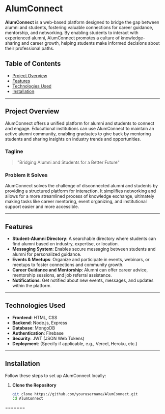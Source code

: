 # AlumConnect

**AlumConnect** is a web-based platform designed to bridge the gap between alumni and students, fostering valuable connections for career guidance, mentorship, and networking. By enabling students to interact with experienced alumni, AlumConnect promotes a culture of knowledge-sharing and career growth, helping students make informed decisions about their professional paths.

## Table of Contents

- [Project Overview](#project-overview)
- [Features](#features)
- [Technologies Used](#technologies-used)
- [Installation](#installation)

---

## Project Overview

AlumConnect offers a unified platform for alumni and students to connect and engage. Educational institutions can use AlumConnect to maintain an active alumni community, enabling graduates to give back by mentoring students and sharing insights on industry trends and opportunities.

### Tagline
> "Bridging Alumni and Students for a Better Future"

### Problem it Solves
AlumConnect solves the challenge of disconnected alumni and students by providing a structured platform for interaction. It simplifies networking and allows for a more streamlined process of knowledge exchange, ultimately making tasks like career mentoring, event organizing, and institutional support easier and more accessible.

---

## Features

- **Student-Alumni Directory**: A searchable directory where students can find alumni based on industry, expertise, or location.
- **Messaging System**: Enables secure messaging between students and alumni for personalized guidance.
- **Events & Meetups**: Organize and participate in events, webinars, or meetups to foster connections and community growth.
- **Career Guidance and Mentorship**: Alumni can offer career advice, mentorship sessions, and job referral assistance.
- **Notifications**: Get notified about new events, messages, and updates within the platform.

---

## Technologies Used

- **Frontend**: HTML, CSS
- **Backend**: Node.js, Express
- **Database**: MongoDB
- **Authentication**: Firebase
- **Security**: JWT (JSON Web Tokens)
- **Deployment**: (Specify if applicable, e.g., Vercel, Heroku, etc.)

---

## Installation

Follow these steps to set up AlumConnect locally:

1. **Clone the Repository**
   ```bash
   git clone https://github.com/yourusername/AlumConnect.git
   cd AlumConnect
=======
